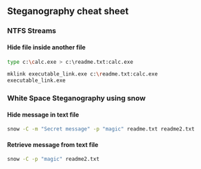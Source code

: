 ## Steganography cheat sheet

### NTFS Streams

#### Hide file inside another file

```sh
type c:\calc.exe > c:\readme.txt:calc.exe
```
```sh
mklink executable_link.exe c:\readme.txt:calc.exe
executable_link.exe
```

### White Space Steganography using snow

#### Hide message in text file

```sh
snow -C -m "Secret message" -p "magic" readme.txt readme2.txt
```

#### Retrieve message from text file

```sh
snow -C -p "magic" readme2.txt
```

